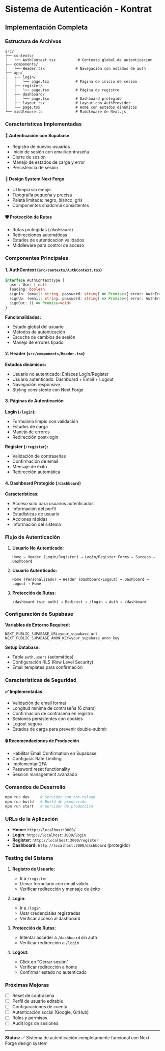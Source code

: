 # Sistema de Autenticación - Kontrat

## Implementación Completa

### Estructura de Archivos

```
src/
├── contexts/
│   └── AuthContext.tsx          # Contexto global de autenticación
├── components/
│   └── Header.tsx              # Navegación con estados de auth
├── app/
│   ├── login/
│   │   └── page.tsx            # Página de inicio de sesión
│   ├── register/
│   │   └── page.tsx            # Página de registro
│   ├── dashboard/
│   │   └── page.tsx            # Dashboard protegido
│   ├── layout.tsx              # Layout con AuthProvider
│   └── page.tsx                # Home con estados dinámicos
└── middleware.ts               # Middleware de Next.js
```

### Características Implementadas

#### 🔐 **Autenticación con Supabase**
- Registro de nuevos usuarios
- Inicio de sesión con email/contraseña
- Cierre de sesión
- Manejo de estados de carga y error
- Persistencia de sesión

#### 🎨 **Design System Next Forge**
- UI limpia sin emojis
- Tipografía pequeña y precisa
- Paleta limitada: negro, blanco, gris
- Componentes shadcn/ui consistentes

#### 🛡️ **Protección de Rutas**
- Rutas protegidas (`/dashboard`)
- Redirecciones automáticas
- Estados de autenticación validados
- Middleware para control de acceso

### Componentes Principales

#### 1. AuthContext (`src/contexts/AuthContext.tsx`)
```typescript
interface AuthContextType {
  user: User | null
  loading: boolean
  signIn: (email: string, password: string) => Promise<{ error: AuthError | null }>
  signUp: (email: string, password: string) => Promise<{ error: AuthError | null }>
  signOut: () => Promise<void>
}
```

**Funcionalidades:**
- Estado global del usuario
- Métodos de autenticación
- Escucha de cambios de sesión
- Manejo de errores tipado

#### 2. Header (`src/components/Header.tsx`)
**Estados dinámicos:**
- Usuario no autenticado: Enlaces Login/Register
- Usuario autenticado: Dashboard + Email + Logout
- Navegación responsive
- Styling consistente con Next Forge

#### 3. Páginas de Autenticación

**Login (`/login`):**
- Formulario limpio con validación
- Estados de carga
- Manejo de errores
- Redirección post-login

**Register (`/register`):**
- Validación de contraseñas
- Confirmación de email
- Mensaje de éxito
- Redirección automática

#### 4. Dashboard Protegido (`/dashboard`)
**Características:**
- Acceso solo para usuarios autenticados
- Información del perfil
- Estadísticas de usuario
- Acciones rápidas
- Información del sistema

### Flujo de Autenticación

1. **Usuario No Autenticado:**
   ```
   Home → Header (Login/Register) → Login/Register Forms → Success → Dashboard
   ```

2. **Usuario Autenticado:**
   ```
   Home (Personalizado) → Header (Dashboard/Logout) → Dashboard → Logout → Home
   ```

3. **Protección de Rutas:**
   ```
   /dashboard (sin auth) → Redirect → /login → Auth → /dashboard
   ```

### Configuración de Supabase

**Variables de Entorno Required:**
```env
NEXT_PUBLIC_SUPABASE_URL=your_supabase_url
NEXT_PUBLIC_SUPABASE_ANON_KEY=your_supabase_anon_key
```

**Setup Database:**
- Tabla `auth.users` (automática)
- Configuración RLS (Row Level Security)
- Email templates para confirmación

### Características de Seguridad

#### ✅ **Implementadas**
- Validación de email format
- Longitud mínima de contraseña (6 chars)
- Confirmación de contraseña en registro
- Sesiones persistentes con cookies
- Logout seguro
- Estados de carga para prevenir double-submit

#### 🔒 **Recomendaciones de Producción**
- Habilitar Email Confirmation en Supabase
- Configurar Rate Limiting
- Implementar 2FA
- Password reset functionality
- Session management avanzado

### Comandos de Desarrollo

```bash
npm run dev     # Servidor con hot-reload
npm run build   # Build de producción
npm run start   # Servidor de producción
```

### URLs de la Aplicación

- **Home:** `http://localhost:3000/`
- **Login:** `http://localhost:3000/login`
- **Register:** `http://localhost:3000/register`
- **Dashboard:** `http://localhost:3000/dashboard` (protegido)

### Testing del Sistema

1. **Registro de Usuario:**
   - Ir a `/register`
   - Llenar formulario con email válido
   - Verificar redirección y mensaje de éxito

2. **Login:**
   - Ir a `/login`
   - Usar credenciales registradas
   - Verificar acceso al dashboard

3. **Protección de Rutas:**
   - Intentar acceder a `/dashboard` sin auth
   - Verificar redirección a `/login`

4. **Logout:**
   - Click en "Cerrar sesión"
   - Verificar redirección a home
   - Confirmar estado no autenticado

### Próximas Mejoras

- [ ] Reset de contraseña
- [ ] Perfil de usuario editable
- [ ] Configuraciones de cuenta
- [ ] Autenticación social (Google, GitHub)
- [ ] Roles y permisos
- [ ] Audit logs de sesiones

---

**Status:** ✅ Sistema de autenticación completamente funcional con Next Forge design system
